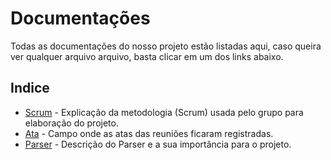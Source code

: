 # Documentações
Todas as documentações do nosso projeto estão listadas aqui, caso queira ver qualquer arquivo arquivo, basta clicar em um dos links abaixo.

## Indice
* [Scrum](Scrum.md) - Explicação da metodologia (Scrum) usada pelo grupo para elaboração do projeto.
* [Ata](ata.md) - Campo onde as atas das reuniões ficaram registradas.
* [Parser](parser.md) - Descrição do Parser e a sua importância para o projeto.